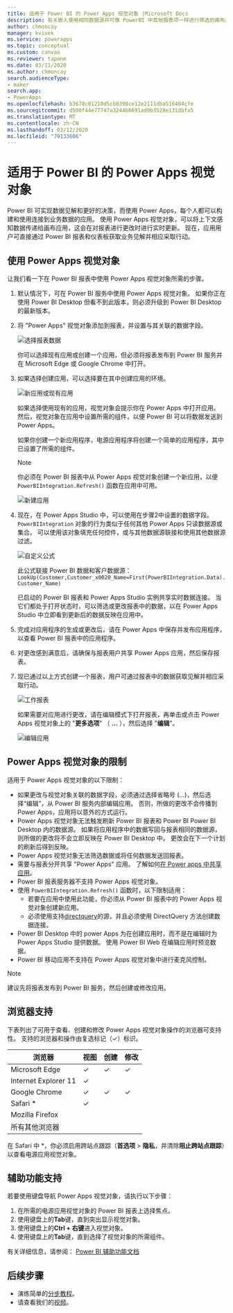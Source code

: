 ```yaml
---
title: 适用于 Power BI 的 Power Apps 视觉对象 |Microsoft Docs
description: 有关嵌入使用相同数据源并可像 PowerBI 中其他报表项一样进行筛选的画布应用的步骤和限制
author: chmoncay
manager: kvivek
ms.service: powerapps
ms.topic: conceptual
ms.custom: canvas
ms.reviewer: tapanm
ms.date: 03/11/2020
ms.author: chmoncay
search.audienceType:
- maker
search.app:
- PowerApps
ms.openlocfilehash: b3678c01210d5cb0398ce12e2111dba516404cfe
ms.sourcegitcommit: d500f44e77747a3244b6691ad9b3528e131dbfa5
ms.translationtype: MT
ms.contentlocale: zh-CN
ms.lasthandoff: 03/12/2020
ms.locfileid: "79133606"
---
```

# <a name="power-apps-visual-for-power-bi"></a>适用于 Power BI 的 Power Apps 视觉对象

Power BI 可实现数据见解和更好的决策，而使用 Power Apps，每个人都可以构建和使用连接到业务数据的应用。 使用 Power Apps 视觉对象，可以将上下文感知数据传递给画布应用，这会在对报表进行更改时进行实时更新。 现在，应用用户可直接通过 Power BI 报表和仪表板获取业务见解并相应采取行动。

## <a name="using-the-power-apps-visual"></a>使用 Power Apps 视觉对象

让我们看一下在 Power BI 报表中使用 Power Apps 视觉对象所需的步骤。

1. 默认情况下，可在 Power BI 服务中使用 Power Apps 视觉对象。 如果你正在使用 Power BI Desktop 但看不到此版本，则必须升级到 Power BI Desktop 的最新版本。

2. 将 "Power Apps" 视觉对象添加到报表，并设置与其关联的数据字段。

    ![选择报表数据](./media/powerapps-custom-visual/add-visual-set-data.png)

    你可以选择现有应用或创建一个应用，但必须将报表发布到 Power BI 服务并在 Microsoft Edge 或 Google Chrome 中打开。

3.  如果选择创建应用，可以选择要在其中创建应用的环境。

    ![新应用或现有应用](./media/powerapps-custom-visual/create-new-or-choose-app.png)

    如果选择使用现有的应用，视觉对象会提示你在 Power Apps 中打开应用。 然后，视觉对象在应用中设置所需的组件，以便 Power BI 可以将数据发送到 Power Apps。

    如果你创建一个新应用程序，电源应用程序将创建一个简单的应用程序，其中已设置了所需的组件。

    > [!NOTE]
    > 你必须在 Power BI 报表中从 Power Apps 视觉对象创建一个新应用，以便 `PowerBIIntegration.Refresh()` 函数在应用中可用。

    ![新建应用](./media/powerapps-custom-visual/new-app.png)

4. 现在，在 Power Apps Studio 中，可以使用在步骤2中设置的数据字段。 `PowerBIIntegration` 对象的行为类似于任何其他 Power Apps 只读数据源或集合。 可以使用该对象填充任何控件，或与其他数据源联接和使用其他数据源过滤。

    ![自定义公式](./media/powerapps-custom-visual/custom-formula.png)

    此公式联接 Power BI 数据和客户数据源：`LookUp(Customer,Customer_x0020_Name=First(PowerBIIntegration.Data).Customer_Name)`

   已启动的 Power BI 报表和 Power Apps Studio 实例共享实时数据连接。 当它们都处于打开状态时，可以筛选或更改报表中的数据，以在 Power Apps Studio 中立即看到更新后的数据反映在应用中。

5. 完成对应用程序的生成或更改后，请在 Power Apps 中保存并发布应用程序，以查看 Power BI 报表中的应用程序。

6. 对更改感到满意后，请确保与报表用户共享 Power Apps 应用，然后保存报表。

7. 现已通过以上方式创建一个报表，用户可通过报表中的数据获取见解并相应采取行动。

    ![工作报表](./media/powerapps-custom-visual/working-report.gif)

    如果需要对应用进行更改，请在编辑模式下打开报表，再单击或点击 Power Apps 视觉对象上的 "**更多选项**" （ **...** ），然后选择 "**编辑**"。

    ![编辑应用](./media/powerapps-custom-visual/edit-app.png)

## <a name="limitations-of-the-power-apps-visual"></a>Power Apps 视觉对象的限制

适用于 Power Apps 视觉对象的以下限制：

- 如果更改与视觉对象关联的数据字段，必须通过选择省略号 (...)，然后选择“编辑”，从 Power BI 服务内部编辑应用。 否则，所做的更改不会传播到 Power Apps，应用将以意外的方式运行。
- Power Apps 视觉对象无法触发刷新 Power BI 报表和 Power BI Power BI Desktop 内的数据源。 如果将应用程序中的数据写回与报表相同的数据源，则所做的更改将不会立即反映在 Power BI Desktop 中。 更改会在下一个计划的刷新后得到反映。
- Power Apps 视觉对象无法筛选数据或将任何数据发送回报表。
- 需要与报表分开共享 "Power Apps" 应用。 了解如何[在 Power apps 中共享应用](share-app.md)。
- Power BI 报表服务器不支持 Power Apps 视觉对象。
- 使用 `PowerBIIntegration.Refresh()` 函数时，以下限制适用：
    - 若要在应用中使用此功能，你必须从 Power BI 报表中的 Power Apps 视觉对象创建新应用。
    - 必须使用支持[directquery](https://docs.microsoft.com/power-bi/desktop-directquery-data-sources)的源，并且必须使用 DirectQuery 方法创建数据连接。
- Power BI Desktop 中的 power Apps 为在创建应用时，而不是在编辑时为 Power Apps Studio 提供数据。 使用 Power BI Web 在编辑应用时预览数据。
- Power BI 移动应用不支持在 Power Apps 视觉对象中进行麦克风控制。

> [!NOTE]
> 建议先将报表发布到 Power BI 服务，然后创建或修改应用。

## <a name="browser-support"></a>浏览器支持

下表列出了可用于查看、创建和修改 Power Apps 视觉对象操作的浏览器可支持性。 支持的浏览器和操作由复选标记（&check;）标识。

|浏览器|视图|创建|修改
|-|-|-|-
|Microsoft Edge|&check;|&check;|&check;
|Internet Explorer 11|&check;
|Google Chrome|&check;|&check;|&check;
|Safari \*|&check;
|Mozilla Firefox
|所有其他浏览器

在 Safari 中 \*，你必须启用跨站点跟踪（**首选项** > **隐私**，并清除**阻止跨站点跟踪**）以查看电源应用视觉对象。

## <a name="accessibility-support"></a>辅助功能支持

若要使用键盘导航 Power Apps 视觉对象，请执行以下步骤：

1. 在所需的电源应用视觉对象的 Power BI 报表上选择焦点。
2. 使用键盘上的**Tab**键，直到突出显示视觉对象。
3. 使用键盘上的**Ctrl + 右键**进入视觉对象。
3. 使用键盘上的**Tab**键，直到选择了视觉对象的所需组件。

有关详细信息，请参阅： [Power BI 辅助功能文档]( https://docs.microsoft.com/power-bi/desktop-accessibility)


## <a name="next-steps"></a>后续步骤

* 演练简单的[分步教程](https://docs.microsoft.com/power-bi/visuals/power-bi-visualization-powerapp)。
* 请查看我们的[视频](https://aka.ms/powerappscustomvisualvideo)。
